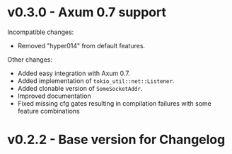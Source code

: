 <a name="v0.3.0"></a>
# v0.3.0 - Axum 0.7 support

Incompatible changes:

* Removed "hyper014" from default features.

Other changes:

* Added easy integration with Axum 0.7.
* Added implementation of `tokio_util::net::Listener`.
* Added clonable version of `SomeSocketAddr`.
* Improved documentation
* Fixed missing cfg gates resulting in compilation failures with some feature combinations

<a name="v0.2.2"></a>
# v0.2.2 - Base version for Changelog


